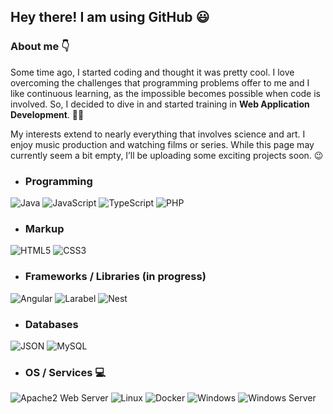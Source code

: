 ## Hey there! I am using GitHub :smiley:

### About me :point_down:
Some time ago, I started coding and thought it was pretty cool.  I love overcoming the challenges that programming problems offer to me and I like continuous learning, as the impossible becomes possible when code is involved. So, I decided to dive in and started training in **Web Application Development**. :technologist:

My interests extend to nearly everything that involves science and art. I enjoy music production and watching films or series. While this page may currently seem a bit empty, I’ll be uploading some exciting projects soon. :wink:

- ### Programming 

![Java](https://img.shields.io/badge/Java-DA291C?style=for-the-badge&logo=openjdk&logoColor=white)
![JavaScript](https://img.shields.io/badge/JavaScript-F7DF1E?style=for-the-badge&logo=javascript&logoColor=black)
![TypeScript](https://img.shields.io/badge/TypeScript-3178C6?style=for-the-badge&logo=typescript&logoColor=white)
![PHP](https://img.shields.io/badge/PHP-607BC0?style=for-the-badge&logo=php&logoColor=black)

- ### Markup 

![HTML5](https://img.shields.io/badge/HTML5-E34F26?style=for-the-badge&logo=html5&logoColor=white)
![CSS3](https://img.shields.io/badge/CSS3-1572B6?style=for-the-badge&logo=css3&logoColor=white)

- ### Frameworks / Libraries (in progress)

![Angular](https://img.shields.io/badge/Angular-800080?style=for-the-badge&logo=angular&logoColor=white)
![Larabel](https://img.shields.io/badge/Laravel-FF0000?style=for-the-badge&logo=laravel&logoColor=white)
![Nest](https://img.shields.io/badge/Nest-FF0000?style=for-the-badge&logo=nestjs&logoColor=white)

- ### Databases 
![JSON](https://img.shields.io/badge/JSON-F7DF1E?style=for-the-badge&logo=json&logoColor=black)
![MySQL](https://img.shields.io/badge/MySQL-4479A1?style=for-the-badge&logo=mysql&logoColor=white)


- ### OS / Services :computer: 
![Apache2 Web Server](https://img.shields.io/badge/Apache2-db5218?style=for-the-badge&logo=apache&logoColor=white)
![Linux](https://img.shields.io/badge/Linux-FCC624?style=for-the-badge&logo=linux&logoColor=black)
![Docker](https://img.shields.io/badge/Docker-2496ED?style=for-the-badge&logo=docker&logoColor=white)
![Windows](https://img.shields.io/badge/Windows-0078D4?style=for-the-badge&logo=windows%2011&logoColor=white)
![Windows Server](https://img.shields.io/badge/Windows%20Server-0078D6?style=for-the-badge&logo=windows&logoColor=white)
